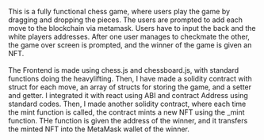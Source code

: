 This is a fully functional chess game, where users play the game by dragging and dropping the pieces. The users are prompted to add each move to the blockchain via metamask.
Users have to input the back and the white players addresses. After one user manages to checkmate the other, the game over screen is prompted, and the winner of the game is given an NFT.<br><br>
The Frontend is made using chess.js and chessboard.js, with standard functions doing the heavylifting. Then, I have made a solidity contract with struct for each move, an array of structs for storing the game, and a setter and getter. I integrated it with react using ABI and contract Address using standard codes. Then, I made another solidity contract, where each time the mint function is called, the contract mints a new NFT using the _mint function. THe function is given the address of the winner, and it transfers the minted NFT into the MetaMask wallet of the winner.

